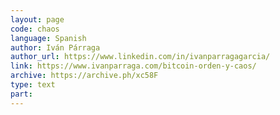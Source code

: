 ```yaml
---
layout: page
code: chaos
language: Spanish
author: Iván Párraga
author_url: https://www.linkedin.com/in/ivanparragagarcia/
link: https://www.ivanparraga.com/bitcoin-orden-y-caos/
archive: https://archive.ph/xc58F
type: text
part: 
---
```

